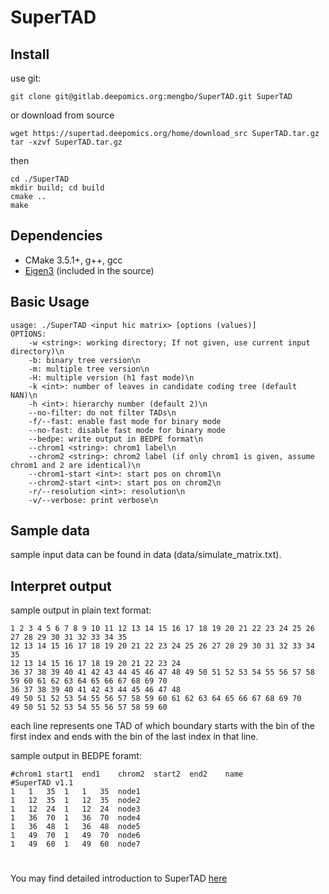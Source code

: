 # SuperTAD

## Install  
use git:  
```
git clone git@gitlab.deepomics.org:mengbo/SuperTAD.git SuperTAD
```
or download from source
```
wget https://supertad.deepomics.org/home/download_src SuperTAD.tar.gz
tar -xzvf SuperTAD.tar.gz
```
then
```
cd ./SuperTAD
mkdir build; cd build
cmake ..
make
```

## Dependencies 
* CMake 3.5.1+, g++, gcc
* [Eigen3](https://eigen.tuxfamily.org/dox/) (included in the source)

## Basic Usage  
```
usage: ./SuperTAD <input hic matrix> [options (values)]
OPTIONS:
    -w <string>: working directory; If not given, use current input directory)\n
    -b: binary tree version\n
    -m: multiple tree version\n
    -H: multiple version (h1 fast mode)\n
    -k <int>: number of leaves in candidate coding tree (default NAN)\n
    -h <int>: hierarchy number (default 2)\n
    --no-filter: do not filter TADs\n
    -f/--fast: enable fast mode for binary mode
    --no-fast: disable fast mode for binary mode
    --bedpe: write output in BEDPE format\n
    --chrom1 <string>: chrom1 label\n
    --chrom2 <string>: chrom2 label (if only chrom1 is given, assume chrom1 and 2 are identical)\n
    --chrom1-start <int>: start pos on chrom1\n
    --chrom2-start <int>: start pos on chrom2\n
    -r/--resolution <int>: resolution\n
    -v/--verbose: print verbose\n
```

## Sample data
sample input data can be found in data (data/simulate_matrix.txt).

## Interpret output
sample output in plain text format:
```
1 2 3 4 5 6 7 8 9 10 11 12 13 14 15 16 17 18 19 20 21 22 23 24 25 26 27 28 29 30 31 32 33 34 35 
12 13 14 15 16 17 18 19 20 21 22 23 24 25 26 27 28 29 30 31 32 33 34 35 
12 13 14 15 16 17 18 19 20 21 22 23 24 
36 37 38 39 40 41 42 43 44 45 46 47 48 49 50 51 52 53 54 55 56 57 58 59 60 61 62 63 64 65 66 67 68 69 70 
36 37 38 39 40 41 42 43 44 45 46 47 48 
49 50 51 52 53 54 55 56 57 58 59 60 61 62 63 64 65 66 67 68 69 70 
49 50 51 52 53 54 55 56 57 58 59 60 
```
each line represents one TAD of which boundary starts with the bin of the first index and ends with the bin of the last index in that line.

sample output in BEDPE foramt:
```
#chrom1	start1	end1	chrom2	start2	end2	name
#SuperTAD v1.1
1	1	35	1	1	35	node1
1	12	35	1	12	35	node2
1	12	24	1	12	24	node3
1	36	70	1	36	70	node4
1	36	48	1	36	48	node5
1	49	70	1	49	70	node6
1	49	60	1	49	60	node7
```

#
You may find detailed introduction to SuperTAD [here](https://supertad.deepomics.org)